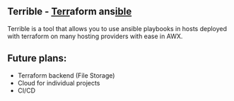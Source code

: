 ## Terrible - <ins>Terr</ins>aform ans<ins>ible</ins>

Terrible is a tool that allows you to use ansible playbooks in hosts deployed with terraform on many hosting providers with ease in AWX.

## Future plans:
- Terraform backend (File Storage)
- Cloud for individual projects
- CI/CD